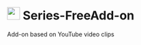 # <img src="https://cdn-icons-png.flaticon.com/512/1384/1384060.png" width="30" height="30"> Series-FreeAdd-on
Add-on based on YouTube video clips
